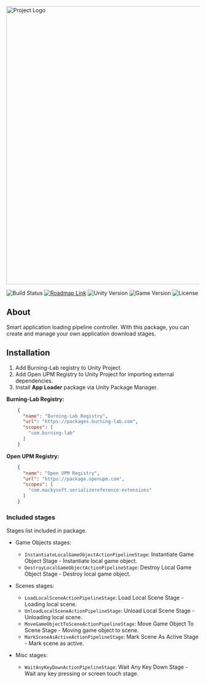 ﻿<p>
      <img src="https://i.ibb.co/KbMtdsw/Git-Hub-Logo.png" alt="Project Logo" width="726">
</p>

<p>
    <img src="https://build.burning-lab.com/app/rest/builds/buildType:id:UnityAssets_ComBurningLabApploader_DevelopmentBuild/statusIcon.svg" alt="Build Status">
    <a href="https://burning-lab.youtrack.cloud/agiles/131-18/current"><img src="https://img.shields.io/badge/Roadmap-YouTrack-orange" alt="Roadmap Link"></a>
    <img src="https://img.shields.io/badge/Engine-{unity_version}-blueviolet" alt="Unity Version">
    <img src="https://img.shields.io/badge/Version-{package_version}-blue" alt="Game Version">
    <img src="https://img.shields.io/badge/License-MIT-success" alt="License">
</p>

## About

Smart application loading pipeline controller. With this package, you can create and manage your own application download stages.

## Installation

1. Add Burning-Lab registry to Unity Project.
2. Add Open UPM Registry to Unity Project for importing external dependencies. 
3. Install **App Loader** package via Unity Package Manager.

**Burning-Lab Registry:**

```json
    {
      "name": "Burning-Lab Registry",
      "url": "https://packages.burning-lab.com",
      "scopes": [
        "com.burning-lab"
      ]
    }
```

**Open UPM Registry:**

```json
    {
      "name": "Open UPM Registry",
      "url": "https://package.openupm.com",
      "scopes": [
        "com.mackysoft.serializereference-extensions"
      ]
    }
```

### Included stages

Stages list included in package.

- Game Objects stages:
  - `InstantiateLocalGameObjectActionPipelineStage`: Instantiate Game Object Stage - Instantiate local game object.
  - `DestroyLocalGameObjectActionPipelineStage`: Destroy Local Game Object Stage - Destroy local game object.

- Scenes stages:
  - `LoadLocalSceneActionPipelineStage`: Load Local Scene Stage - Loading local scene.
  - `UnloadLocalSceneActionPipelineStage`: Unload Local Scene Stage - Unloading local scene.
  - `MoveGameObjectToSceneActionPipelineStage`: Move Game Object To Scene Stage - Moving game object to scene.
  - `MarkSceneAsActiveActionPipelineStage`: Mark Scene As Active Stage - Mark scene as active.

- Misc stages:
  - `WaitAnyKeyDownActionPipelineStage`: Wait Any Key Down Stage - Wait any key pressing or screen touch stage.


